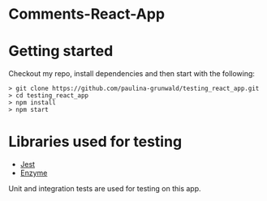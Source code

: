 # Comments-React-App

# Getting started

Checkout my repo, install dependencies and then start with the following:

```
> git clone https://github.com/paulina-grunwald/testing_react_app.git
> cd testing_react_app
> npm install
> npm start
```

# Libraries used for testing

- [Jest](https://jestjs.io/)
- [Enzyme](https://airbnb.io/enzyme/)

Unit and integration tests are used for testing on this app. 